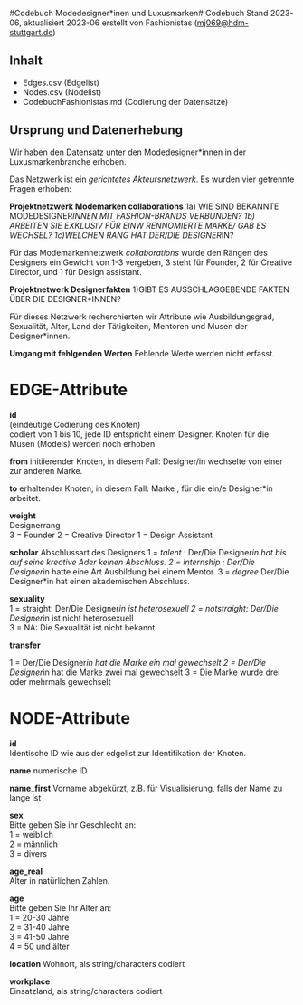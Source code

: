 #Codebuch Modedesigner*inen und Luxusmarken#
Codebuch Stand 2023-06, aktualisiert 2023-06
erstellt von Fashionistas (mj069@hdm-stuttgart.de)


## Inhalt
- Edges.csv (Edgelist)
- Nodes.csv (Nodelist)
- CodebuchFashionistas.md (Codierung der Datensätze)



## Ursprung und Datenerhebung
Wir haben den Datensatz unter den Modedesigner*innen in der Luxusmarkenbranche erhoben.

Das Netzwerk ist ein *gerichtetes Akteursnetzwerk*. Es wurden vier getrennte Fragen erhoben:

**Projektnetzwerk Modemarken collaborations**
1a) WIE SIND BEKANNTE MODEDESIGNER*INNEN MIT FASHION-BRANDS VERBUNDEN?
1b) ARBEITEN SIE EXKLUSIV FÜR EINW RENNOMIERTE MARKE/ GAB ES WECHSEL?
1c)WELCHEN RANG HAT DER/DIE DESIGNER*IN?

Für das Modemarkennetzwerk *collaborations* wurde den Rängen des Designers ein Gewicht von 1-3 vergeben,  3 steht für Founder, 2 für Creative Director, und 1 für Design assistant.

**Projektnetwerk Designerfakten**
1)GIBT ES AUSSCHLAGGEBENDE FAKTEN ÜBER DIE DESIGNER*INNEN?

Für dieses Netzwerk recherchierten wir Attribute wie Ausbildungsgrad, Sexualität, Alter, Land der Tätigkeiten, Mentoren und Musen der Designer*innen. 



**Umgang mit fehlgenden Werten**
Fehlende Werte werden nicht erfasst.


# EDGE-Attribute

**id**  
(eindeutige Codierung des Knoten)   
codiert von 1 bis 10, jede ID entspricht einem Designer. Knoten für die Musen (Models) werden noch erhoben

**from**
initiierender Knoten, in diesem Fall: Designer/in wechselte von einer zur anderen Marke.

**to**
erhaltender Knoten, in diesem Fall: Marke , für die ein/e Designer*in arbeitet.

**weight**  
Designerrang   
3 = Founder
2 = Creative Director
1 = Design Assistant

**scholar**
Abschlussart des Designers 
1 = *talent* : Der/Die Designer*in hat bis auf seine kreative Ader keinen Abschluss.
2 = *internship* : Der/Die Designer*in hatte eine Art Ausbildung bei einem Mentor.
3 = *degree* Der/Die Designer*in hat einen akademischen Abschluss.

**sexuality**  
1 = straight: Der/Die Designer*in ist heterosexuell
2 = notstraight: Der/Die Designer*in ist nicht heterosexuell     
3 = NA: Die Sexualität ist nicht bekannt


**transfer**

1 = Der/Die Designer*in hat die Marke ein mal gewechselt
2 = Der/Die Designer*in hat die Marke zwei mal gewechselt
3 = Die Marke wurde drei oder mehrmals gewechselt


# NODE-Attribute  
  
**id**  
Identische ID wie aus der edgelist zur Identifikation der Knoten.

**name**
numerische ID

**name_first**
Vorname abgekürzt, z.B. für Visualisierung, falls der Name zu lange ist

**sex**    
Bitte geben Sie ihr Geschlecht an:  
1 = weiblich  
2 = männlich  
3 = divers
  

**age_real**   
Alter in natürlichen Zahlen.  

**age**   
Bitte geben Sie Ihr Alter an:  
1 = 20-30 Jahre   
2 = 31-40 Jahre    
3 = 41-50 Jahre  
4 = 50 und älter  


**location** 
Wohnort, als string/characters codiert  

**workplace**  
Einsatzland, als string/characters codiert  

##

